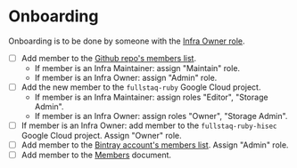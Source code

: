 # Onboarding

Onboarding is to be done by someone with the [Infra Owner role](roles.md).

 - [ ] Add member to the [Github repo's members list](https://github.com/fullstaq-labs/fullstaq-ruby-infra/settings/access).
    - If member is an Infra Maintainer: assign "Maintain" role.
    - If member is an Infra Owner: assign "Admin" role.
 - [ ] Add the new member to the `fullstaq-ruby` Google Cloud project.
    - If member is an Infra Maintainer: assign roles "Editor", "Storage Admin".
    - If member is an Infra Owner: assign roles "Owner", "Storage Admin".
 - [ ] If member is an Infra Owner: add member to the `fullstaq-ruby-hisec` Google Cloud project. Assign "Owner" role.
 - [ ] Add member to the [Bintray account's members list](https://bintray.com/fullstaq/organization/edit). Assign "Admin" role.
 - [ ] Add member to the [Members](members.md) document.
